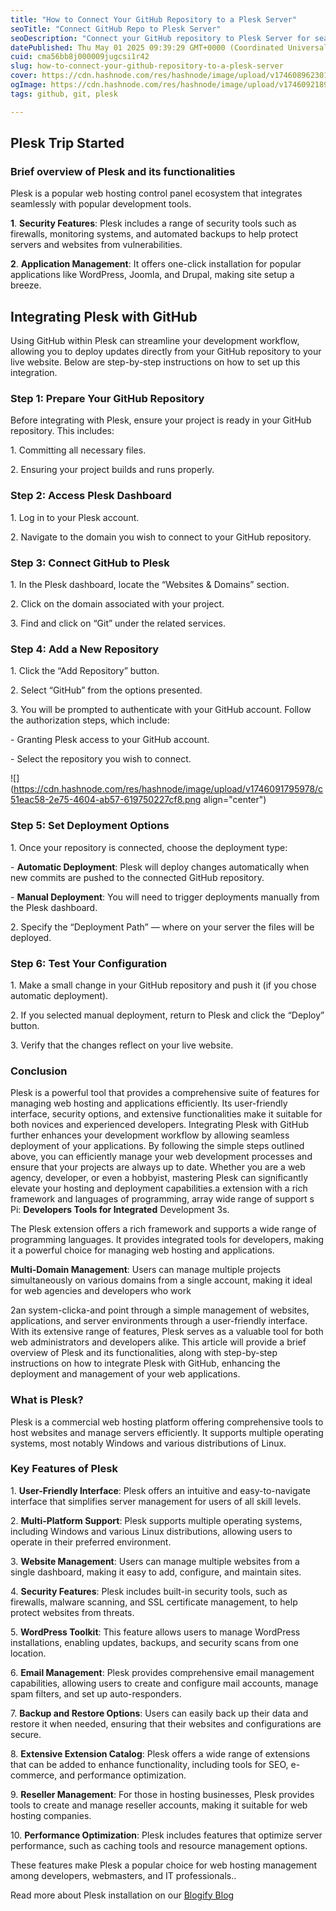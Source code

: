 ```yaml
---
title: "How to Connect Your GitHub Repository to a Plesk Server"
seoTitle: "Connect GitHub Repo to Plesk Server"
seoDescription: "Connect your GitHub repository to Plesk Server for seamless web app deployment. Step-by-step guide provided"
datePublished: Thu May 01 2025 09:39:29 GMT+0000 (Coordinated Universal Time)
cuid: cma56bb8j000009jugcsi1r42
slug: how-to-connect-your-github-repository-to-a-plesk-server
cover: https://cdn.hashnode.com/res/hashnode/image/upload/v1746089623018/12bc95e9-0b9a-4b56-bb29-50eb83c176c5.png
ogImage: https://cdn.hashnode.com/res/hashnode/image/upload/v1746092189373/d8771560-6616-4221-b655-3da01d405ab9.png
tags: github, git, plesk

---
```


## Plesk Trip Started

### Brief overview of Plesk and its functionalities

Plesk is a popular web hosting control panel ecosystem that integrates seamlessly with popular development tools.

**1**. **Security Features**: Plesk includes a range of security tools such as firewalls, monitoring systems, and automated backups to help protect servers and websites from vulnerabilities.

**2**. **Application Management**: It offers one-click installation for popular applications like WordPress, Joomla, and Drupal, making site setup a breeze.

## Integrating Plesk with GitHub

Using GitHub within Plesk can streamline your development workflow, allowing you to deploy updates directly from your GitHub repository to your live website. Below are step-by-step instructions on how to set up this integration.

### Step 1: Prepare Your GitHub Repository

Before integrating with Plesk, ensure your project is ready in your GitHub repository. This includes:

1\. Committing all necessary files.

2\. Ensuring your project builds and runs properly.

### Step 2: Access Plesk Dashboard

1\. Log in to your Plesk account.

2\. Navigate to the domain you wish to connect to your GitHub repository.

### Step 3: Connect GitHub to Plesk

1\. In the Plesk dashboard, locate the “Websites & Domains” section.

2\. Click on the domain associated with your project.

3\. Find and click on “Git” under the related services.

### Step 4: Add a New Repository

1\. Click the “Add Repository” button.

2\. Select “GitHub” from the options presented.

3\. You will be prompted to authenticate with your GitHub account. Follow the authorization steps, which include:

\- Granting Plesk access to your GitHub account.

\- Select the repository you wish to connect.

![](https://cdn.hashnode.com/res/hashnode/image/upload/v1746091795978/c51eac58-2e75-4604-ab57-619750227cf8.png align="center")

### Step 5: Set Deployment Options

1\. Once your repository is connected, choose the deployment type:

\- **Automatic Deployment**: Plesk will deploy changes automatically when new commits are pushed to the connected GitHub repository.

\- **Manual Deployment**: You will need to trigger deployments manually from the Plesk dashboard.

2\. Specify the “Deployment Path” — where on your server the files will be deployed.

### Step 6: Test Your Configuration

1\. Make a small change in your GitHub repository and push it (if you chose automatic deployment).

2\. If you selected manual deployment, return to Plesk and click the “Deploy” button.

3\. Verify that the changes reflect on your live website.

### Conclusion

Plesk is a powerful tool that provides a comprehensive suite of features for managing web hosting and applications efficiently. Its user-friendly interface, security options, and extensive functionalities make it suitable for both novices and experienced developers. Integrating Plesk with GitHub further enhances your development workflow by allowing seamless deployment of your applications. By following the simple steps outlined above, you can efficiently manage your web development processes and ensure that your projects are always up to date. Whether you are a web agency, developer, or even a hobbyist, mastering Plesk can significantly elevate your hosting and deployment capabilities.a extension with a rich framework and languages of programming, array wide range of support s Pi: **Developers Tools for Integrated** Development 3s.

The Plesk extension offers a rich framework and supports a wide range of programming languages. It provides integrated tools for developers, making it a powerful choice for managing web hosting and applications.

**Multi-Domain Management**: Users can manage multiple projects simultaneously on various domains from a single account, making it ideal for web agencies and developers who work

2an system-clicka-and point through a simple management of websites, applications, and server environments through a user-friendly interface. With its extensive range of features, Plesk serves as a valuable tool for both web administrators and developers alike. This article will provide a brief overview of Plesk and its functionalities, along with step-by-step instructions on how to integrate Plesk with GitHub, enhancing the deployment and management of your web applications.

### What is Plesk?

Plesk is a commercial web hosting platform offering comprehensive tools to host websites and manage servers efficiently. It supports multiple operating systems, most notably Windows and various distributions of Linux.

### Key Features of Plesk

1\. **User-Friendly Interface**: Plesk offers an intuitive and easy-to-navigate interface that simplifies server management for users of all skill levels.

2\. **Multi-Platform Support**: Plesk supports multiple operating systems, including Windows and various Linux distributions, allowing users to operate in their preferred environment.

3\. **Website Management**: Users can manage multiple websites from a single dashboard, making it easy to add, configure, and maintain sites.

4\. **Security Features**: Plesk includes built-in security tools, such as firewalls, malware scanning, and SSL certificate management, to help protect websites from threats.

5\. **WordPress Toolkit**: This feature allows users to manage WordPress installations, enabling updates, backups, and security scans from one location.

6\. **Email Management**: Plesk provides comprehensive email management capabilities, allowing users to create and configure mail accounts, manage spam filters, and set up auto-responders.

7\. **Backup and Restore Options**: Users can easily back up their data and restore it when needed, ensuring that their websites and configurations are secure.

8\. **Extensive Extension Catalog**: Plesk offers a wide range of extensions that can be added to enhance functionality, including tools for SEO, e-commerce, and performance optimization.

9\. **Reseller Management**: For those in hosting businesses, Plesk provides tools to create and manage reseller accounts, making it suitable for web hosting companies.

10\. **Performance Optimization**: Plesk includes features that optimize server performance, such as caching tools and resource management options.

These features make Plesk a popular choice for web hosting management among developers, webmasters, and IT professionals..

Read more about Plesk installation on our [Blogify Blog](https://jalalnasser.com/how-to-install-wordpress-on-plesk-step-by-step-guide-with-relevant-keywords/)